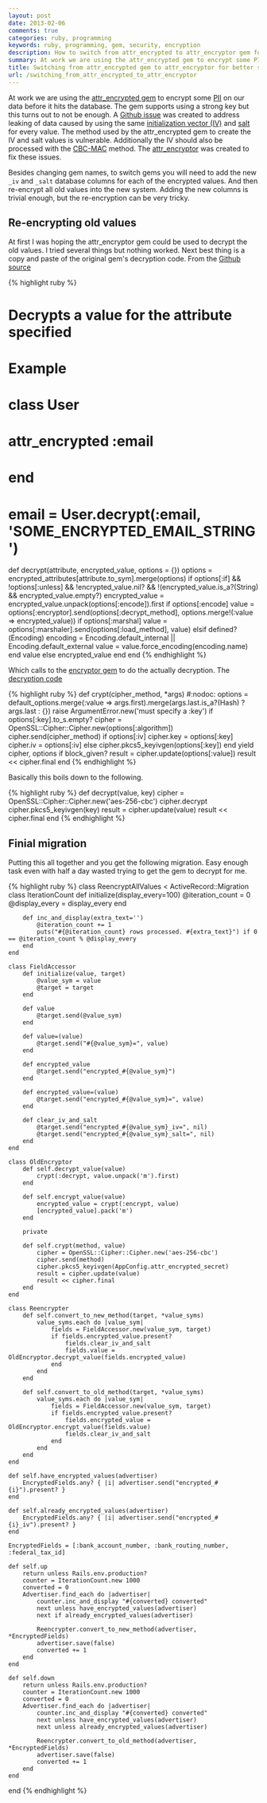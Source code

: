 ```yaml
---
layout: post
date: 2013-02-06
comments: true
categories: ruby, programming
keywords: ruby, programming, gem, security, encryption
description: How to switch from attr_encrypted to attr_encryptor gem for better security
summary: At work we are using the attr_encrypted gem to encrypt some PII on our data before it hits the database. The gem supports using a strong key but this turns out to not be enough. A Github issue was created to address leaking of data caused by using the same initialization vector (IV) and salt for every value. The method used by the attr_encrypted gem to create the IV and salt values is vulnerable. Additionally the IV should also be processed with the CBC-MAC method. The attr_encryptor was created to fix these issues.
title: Switching from attr_encrypted gem to attr_encryptor for better security
url: /switching_from_attr_encrypted_to_attr_encryptor
---
```


At work we are using the [attr\_encrypted gem][4] to encrypt some [PII][6] on our data before it hits the database. The gem supports using a strong key but this turns out to not be enough. A [Github issue][1] was created to address leaking of data caused by using the same [initialization vector (IV)][7] and [salt][8] for every value. The method used by the attr\_encrypted gem to create the IV and salt values is vulnerable. Additionally the IV should also be processed with the [CBC-MAC][13] method. The [attr\_encryptor][5] was created to fix these issues.

Besides changing gem names, to switch gems you will need to add the new `_iv` and `_salt` database columns for each of the encrypted values. And then re-encrypt all old values into the new system. Adding the new columns is trivial enough, but the re-encryption can be very tricky.

## Re-encrypting old values

At first I was hoping the attr\_encryptor gem could be used to decrypt the old values. I tried several things but nothing worked. Next best thing is a copy and paste of the original gem's decryption code. From the [Github source][9]

{% highlight ruby %}
# Decrypts a value for the attribute specified
#
# Example
#
#   class User
#     attr_encrypted :email
#   end
#
#   email = User.decrypt(:email, 'SOME_ENCRYPTED_EMAIL_STRING')
def decrypt(attribute, encrypted_value, options = {})
  options = encrypted_attributes[attribute.to_sym].merge(options)
  if options[:if] && !options[:unless] && !encrypted_value.nil? && !(encrypted_value.is_a?(String) && encrypted_value.empty?)
    encrypted_value = encrypted_value.unpack(options[:encode]).first if options[:encode]
    value = options[:encryptor].send(options[:decrypt_method], options.merge!(:value => encrypted_value))
    if options[:marshal]
      value = options[:marshaler].send(options[:load_method], value)
    elsif defined?(Encoding)
      encoding = Encoding.default_internal || Encoding.default_external
      value = value.force_encoding(encoding.name)
    end
    value
  else
    encrypted_value
  end
end
{% endhighlight %}

Which calls to the [encryptor gem][12] to do the actually decryption. The [decryption code][11]

{% highlight ruby %}
def crypt(cipher_method, *args) #:nodoc:
  options = default_options.merge(:value => args.first).merge(args.last.is_a?(Hash) ? args.last : {})
  raise ArgumentError.new('must specify a :key') if options[:key].to_s.empty?
  cipher = OpenSSL::Cipher::Cipher.new(options[:algorithm])
  cipher.send(cipher_method)
  if options[:iv]
    cipher.key = options[:key]
    cipher.iv = options[:iv]
  else
    cipher.pkcs5_keyivgen(options[:key])
  end
  yield cipher, options if block_given?
  result = cipher.update(options[:value])
  result << cipher.final
end
{% endhighlight %}

Basically this boils down to the following.

{% highlight ruby %}
def decrypt(value, key)
  cipher = OpenSSL::Cipher::Cipher.new('aes-256-cbc')
  cipher.decrypt
  cipher.pkcs5_keyivgen(key)
  result = cipher.update(value)
  result << cipher.final
end
{% endhighlight %}

## Finial migration
Putting this all together and you get the following migration. Easy enough task even with half a day wasted trying to get the gem to decrypt for me.

{% highlight ruby %}
class ReencryptAllValues < ActiveRecord::Migration
    class IterationCount
        def initialize(display_every=100)
            @iteration_count = 0
            @display_every = display_every
        end

        def inc_and_display(extra_text='')
            @iteration_count += 1
            puts("#{@iteration_count} rows processed. #{extra_text}") if 0 == @iteration_count % @display_every
        end
    end

    class FieldAccessor
        def initialize(value, target)
            @value_sym = value
            @target = target
        end

        def value
            @target.send(@value_sym)
        end

        def value=(value)
            @target.send("#{@value_sym}=", value)
        end

        def encrypted_value
            @target.send("encrypted_#{@value_sym}")
        end

        def encrypted_value=(value)
            @target.send("encrypted_#{@value_sym}=", value)
        end

        def clear_iv_and_salt
            @target.send("encrypted_#{@value_sym}_iv=", nil)
            @target.send("encrypted_#{@value_sym}_salt=", nil)
        end
    end

    class OldEncryptor
        def self.decrypt_value(value)
            crypt(:decrypt, value.unpack('m').first)
        end

        def self.encrypt_value(value)
            encrypted_value = crypt(:encrypt, value)
            [encrypted_value].pack('m')
        end

        private

        def self.crypt(method, value)
            cipher = OpenSSL::Cipher::Cipher.new('aes-256-cbc')
            cipher.send(method)
            cipher.pkcs5_keyivgen(AppConfig.attr_encrypted_secret)
            result = cipher.update(value)
            result << cipher.final
        end
    end

    class Reencrypter
        def self.convert_to_new_method(target, *value_syms)
            value_syms.each do |value_sym|
                fields = FieldAccessor.new(value_sym, target)
                if fields.encrypted_value.present?
                    fields.clear_iv_and_salt
                    fields.value = OldEncryptor.decrypt_value(fields.encrypted_value)
                end
            end
        end

        def self.convert_to_old_method(target, *value_syms)
            value_syms.each do |value_sym|
                fields = FieldAccessor.new(value_sym, target)
                if fields.encrypted_value.present?
                    fields.encrypted_value = OldEncryptor.encrypt_value(fields.value)
                    fields.clear_iv_and_salt
                end
            end
        end
    end

    def self.have_encrypted_values(advertiser)
        EncryptedFields.any? { |i| advertiser.send("encrypted_#{i}").present? }
    end

    def self.already_encrypted_values(advertiser)
        EncryptedFields.any? { |i| advertiser.send("encrypted_#{i}_iv").present? }
    end

    EncryptedFields = [:bank_account_number, :bank_routing_number, :federal_tax_id]

    def self.up
        return unless Rails.env.production?
        counter = IterationCount.new 1000
        converted = 0
        Advertiser.find_each do |advertiser|
            counter.inc_and_display "#{converted} converted"
            next unless have_encrypted_values(advertiser)
            next if already_encrypted_values(advertiser)

            Reencrypter.convert_to_new_method(advertiser, *EncryptedFields)
            advertiser.save(false)
            converted += 1
        end
    end

    def self.down
        return unless Rails.env.production?
        counter = IterationCount.new 1000
        converted = 0
        Advertiser.find_each do |advertiser|
            counter.inc_and_display "#{converted} converted"
            next unless have_encrypted_values(advertiser)
            next unless already_encrypted_values(advertiser)

            Reencrypter.convert_to_old_method(advertiser, *EncryptedFields)
            advertiser.save(false)
            converted += 1
        end
    end
end
{% endhighlight %}


[1]: https://github.com/shuber/attr_encrypted/issues/32 "Security issue with attr_encrypted"
[2]: https://github.com/shuber/attr_encrypted "attr_encrypted gem source"
[3]: https://github.com/danpal/attr_encryptor "attr_encryptor gem source"
[4]: http://rubygems.org/gems/attr_encrypted "attr_encyrpted on rubygems"
[5]: http://rubygems.org/gems/attr_encryptor "attr_encryptor on rubygems"
[6]: http://en.wikipedia.org/wiki/Personally_identifiable_information "Wikipedia on PII"
[7]: http://en.wikipedia.org/wiki/Initialization_vector "Wikipedia on IV"
[8]: http://en.wikipedia.org/wiki/Salt_(cryptography) "Wikipedia on salt"
[9]: https://github.com/shuber/attr_encrypted/blob/master/lib/attr_encrypted.rb#L166-190 "decryption function in attr_encrypted"
[10]: https://github.com/shuber/encryptor "encrytor gem source"
[11]: https://github.com/shuber/encryptor/blob/master/lib/encryptor.rb#L49-63 "encryptor decrypt method"
[12]: http://rubygems.org/gems/encryptor "encryptor gem on rubygems"
[13]: http://en.wikipedia.org/wiki/CBC-MAC "Wikipedia on CBC-MAC"
